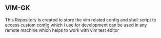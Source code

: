 ## VIM-GK
This Repository is created to store the vim related config and shell script to access custom config which I use for development can be used in any remote machine which helps to work with vim test editor
